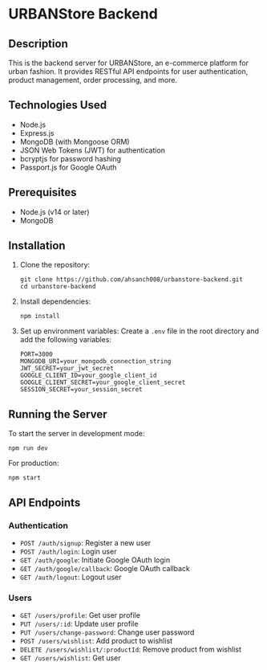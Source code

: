# URBANStore Backend

## Description
This is the backend server for URBANStore, an e-commerce platform for urban fashion. It provides RESTful API endpoints for user authentication, product management, order processing, and more.

## Technologies Used
- Node.js
- Express.js
- MongoDB (with Mongoose ORM)
- JSON Web Tokens (JWT) for authentication
- bcryptjs for password hashing
- Passport.js for Google OAuth

## Prerequisites
- Node.js (v14 or later)
- MongoDB

## Installation
1. Clone the repository:
   ```
   git clone https://github.com/ahsanch008/urbanstore-backend.git
   cd urbanstore-backend
   ```

2. Install dependencies:
   ```
   npm install
   ```

3. Set up environment variables:
   Create a `.env` file in the root directory and add the following variables:
   ```
   PORT=3000
   MONGODB_URI=your_mongodb_connection_string
   JWT_SECRET=your_jwt_secret
   GOOGLE_CLIENT_ID=your_google_client_id
   GOOGLE_CLIENT_SECRET=your_google_client_secret
   SESSION_SECRET=your_session_secret
   ```

## Running the Server
To start the server in development mode:
```
npm run dev
```

For production:
```
npm start
```

## API Endpoints

### Authentication
- `POST /auth/signup`: Register a new user
- `POST /auth/login`: Login user
- `GET /auth/google`: Initiate Google OAuth login
- `GET /auth/google/callback`: Google OAuth callback
- `GET /auth/logout`: Logout user

### Users
- `GET /users/profile`: Get user profile
- `PUT /users/:id`: Update user profile
- `PUT /users/change-password`: Change user password
- `POST /users/wishlist`: Add product to wishlist
- `DELETE /users/wishlist/:productId`: Remove product from wishlist
- `GET /users/wishlist`: Get user